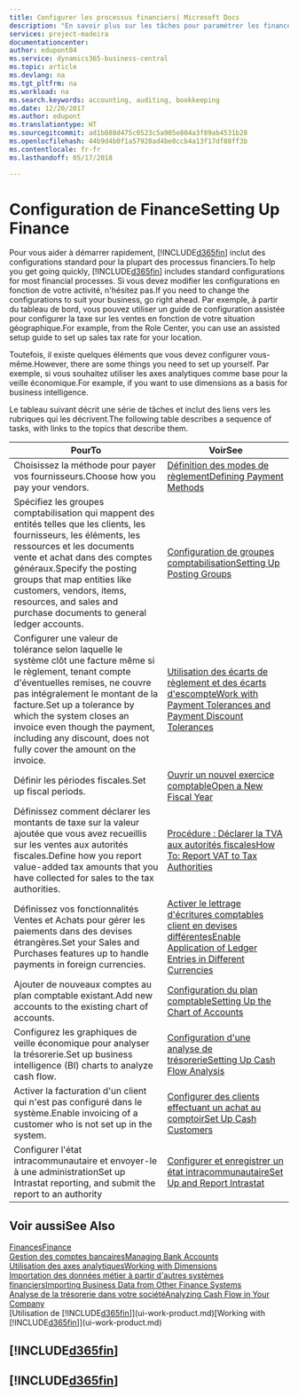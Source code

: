 ```yaml
---
title: Configurer les processus financiers| Microsoft Docs
description: "En savoir plus sur les tâches pour paramétrer les finances de votre société afin de les adapter à votre comptabilité ou vos audits."
services: project-madeira
documentationcenter: 
author: edupont04
ms.service: dynamics365-business-central
ms.topic: article
ms.devlang: na
ms.tgt_pltfrm: na
ms.workload: na
ms.search.keywords: accounting, auditing, bookkeeping
ms.date: 12/20/2017
ms.author: edupont
ms.translationtype: HT
ms.sourcegitcommit: ad1b888d475c0523c5a905e804a3f89ab4531b28
ms.openlocfilehash: 44b9d4b0f1a57920ad4be0ccb4a13f17df88ff3b
ms.contentlocale: fr-fr
ms.lasthandoff: 05/17/2018

---
```

# <a name="setting-up-finance"></a><span data-ttu-id="aaebf-103">Configuration de Finance</span><span class="sxs-lookup"><span data-stu-id="aaebf-103">Setting Up Finance</span></span>
<span data-ttu-id="aaebf-104">Pour vous aider à démarrer rapidement, [!INCLUDE[d365fin](includes/d365fin_md.md)] inclut des configurations standard pour la plupart des processus financiers.</span><span class="sxs-lookup"><span data-stu-id="aaebf-104">To help you get going quickly, [!INCLUDE[d365fin](includes/d365fin_md.md)] includes standard configurations for most financial processes.</span></span> <span data-ttu-id="aaebf-105">Si vous devez modifier les configurations en fonction de votre activité, n'hésitez pas.</span><span class="sxs-lookup"><span data-stu-id="aaebf-105">If you need to change the configurations to suit your business, go right ahead.</span></span> <span data-ttu-id="aaebf-106">Par exemple, à partir du tableau de bord, vous pouvez utiliser un guide de configuration assistée pour configurer la taxe sur les ventes en fonction de votre situation géographique.</span><span class="sxs-lookup"><span data-stu-id="aaebf-106">For example, from the Role Center, you can use an assisted setup guide to set up sales tax rate for your location.</span></span>  

<span data-ttu-id="aaebf-107">Toutefois, il existe quelques éléments que vous devez configurer vous-même.</span><span class="sxs-lookup"><span data-stu-id="aaebf-107">However, there are some things you need to set up yourself.</span></span> <span data-ttu-id="aaebf-108">Par exemple, si vous souhaitez utiliser les axes analytiques comme base pour la veille économique.</span><span class="sxs-lookup"><span data-stu-id="aaebf-108">For example, if you want to use dimensions as a basis for business intelligence.</span></span>  

<span data-ttu-id="aaebf-109">Le tableau suivant décrit une série de tâches et inclut des liens vers les rubriques qui les décrivent.</span><span class="sxs-lookup"><span data-stu-id="aaebf-109">The following table describes a sequence of tasks, with links to the topics that describe them.</span></span>

| <span data-ttu-id="aaebf-110">Pour</span><span class="sxs-lookup"><span data-stu-id="aaebf-110">To</span></span> | <span data-ttu-id="aaebf-111">Voir</span><span class="sxs-lookup"><span data-stu-id="aaebf-111">See</span></span> |
| --- | --- |
| <span data-ttu-id="aaebf-112">Choisissez la méthode pour payer vos fournisseurs.</span><span class="sxs-lookup"><span data-stu-id="aaebf-112">Choose how you pay your vendors.</span></span> |[<span data-ttu-id="aaebf-113">Définition des modes de règlement</span><span class="sxs-lookup"><span data-stu-id="aaebf-113">Defining Payment Methods</span></span>](finance-payment-methods.md) |
| <span data-ttu-id="aaebf-114">Spécifiez les groupes comptabilisation qui mappent des entités telles que les clients, les fournisseurs, les éléments, les ressources et les documents vente et achat dans des comptes généraux.</span><span class="sxs-lookup"><span data-stu-id="aaebf-114">Specify the posting groups that map entities like customers, vendors, items, resources, and sales and purchase documents to general ledger accounts.</span></span> |[<span data-ttu-id="aaebf-115">Configuration de groupes comptabilisation</span><span class="sxs-lookup"><span data-stu-id="aaebf-115">Setting Up Posting Groups</span></span>](finance-posting-groups.md)|
|<span data-ttu-id="aaebf-116">Configurer une valeur de tolérance selon laquelle le système clôt une facture même si le règlement, tenant compte d'éventuelles remises, ne couvre pas intégralement le montant de la facture.</span><span class="sxs-lookup"><span data-stu-id="aaebf-116">Set up a tolerance by which the system closes an invoice even though the payment, including any discount, does not fully cover the amount on the invoice.</span></span>|[<span data-ttu-id="aaebf-117">Utilisation des écarts de règlement et des écarts d'escompte</span><span class="sxs-lookup"><span data-stu-id="aaebf-117">Work with Payment Tolerances and Payment Discount Tolerances</span></span>](finance-payment-tolerance-and-payment-discount-tolerance.md)|
| <span data-ttu-id="aaebf-118">Définir les périodes fiscales.</span><span class="sxs-lookup"><span data-stu-id="aaebf-118">Set up fiscal periods.</span></span> |[<span data-ttu-id="aaebf-119">Ouvrir un nouvel exercice comptable</span><span class="sxs-lookup"><span data-stu-id="aaebf-119">Open a New Fiscal Year</span></span>](finance-how-open-new-fiscal-year.md) |
| <span data-ttu-id="aaebf-120">Définissez comment déclarer les montants de taxe sur la valeur ajoutée que vous avez recueillis sur les ventes aux autorités fiscales.</span><span class="sxs-lookup"><span data-stu-id="aaebf-120">Define how you report value-added tax amounts that you have collected for sales to the tax authorities.</span></span> |[<span data-ttu-id="aaebf-121">Procédure : Déclarer la TVA aux autorités fiscales</span><span class="sxs-lookup"><span data-stu-id="aaebf-121">How To: Report VAT to Tax Authorities</span></span>](finance-how-report-vat.md)|
| <span data-ttu-id="aaebf-122">Définissez vos fonctionnalités Ventes et Achats pour gérer les paiements dans des devises étrangères.</span><span class="sxs-lookup"><span data-stu-id="aaebf-122">Set your Sales and Purchases features up to handle payments in foreign currencies.</span></span>|[<span data-ttu-id="aaebf-123">Activer le lettrage d'écritures comptables client en devises différentes</span><span class="sxs-lookup"><span data-stu-id="aaebf-123">Enable Application of Ledger Entries in Different Currencies</span></span>](finance-how-enable-application-ledger-entries-different-currencies.md)
| <span data-ttu-id="aaebf-124">Ajouter de nouveaux comptes au plan comptable existant.</span><span class="sxs-lookup"><span data-stu-id="aaebf-124">Add new accounts to the existing chart of accounts.</span></span> |[<span data-ttu-id="aaebf-125">Configuration du plan comptable</span><span class="sxs-lookup"><span data-stu-id="aaebf-125">Setting Up the Chart of Accounts</span></span>](finance-setup-chart-accounts.md) |
| <span data-ttu-id="aaebf-126">Configurez les graphiques de veille économique pour analyser la trésorerie.</span><span class="sxs-lookup"><span data-stu-id="aaebf-126">Set up business intelligence (BI) charts to analyze cash flow.</span></span> |[<span data-ttu-id="aaebf-127">Configuration d'une analyse de trésorerie</span><span class="sxs-lookup"><span data-stu-id="aaebf-127">Setting Up Cash Flow Analysis</span></span>](finance-setup-cash-flow-analyses.md) |
|<span data-ttu-id="aaebf-128">Activer la facturation d'un client qui n'est pas configuré dans le système.</span><span class="sxs-lookup"><span data-stu-id="aaebf-128">Enable invoicing of a customer who is not set up in the system.</span></span>|[<span data-ttu-id="aaebf-129">Configurer des clients effectuant un achat au comptoir</span><span class="sxs-lookup"><span data-stu-id="aaebf-129">Set Up Cash Customers</span></span>](finance-how-to-set-up-cash-customers.md)|
| <span data-ttu-id="aaebf-130">Configurer l'état intracommunautaire et envoyer-le à une administration</span><span class="sxs-lookup"><span data-stu-id="aaebf-130">Set up Intrastat reporting, and submit the report to an authority</span></span> | [<span data-ttu-id="aaebf-131">Configurer et enregistrer un état intracommunautaire</span><span class="sxs-lookup"><span data-stu-id="aaebf-131">Set Up and Report Intrastat</span></span>](finance-how-setup-report-intrastat.md)|

## <a name="see-also"></a><span data-ttu-id="aaebf-132">Voir aussi</span><span class="sxs-lookup"><span data-stu-id="aaebf-132">See Also</span></span>
[<span data-ttu-id="aaebf-133">Finances</span><span class="sxs-lookup"><span data-stu-id="aaebf-133">Finance</span></span>](finance.md)  
[<span data-ttu-id="aaebf-134">Gestion des comptes bancaires</span><span class="sxs-lookup"><span data-stu-id="aaebf-134">Managing Bank Accounts</span></span>](bank-manage-bank-accounts.md)  
[<span data-ttu-id="aaebf-135">Utilisation des axes analytiques</span><span class="sxs-lookup"><span data-stu-id="aaebf-135">Working with Dimensions</span></span>](finance-dimensions.md)  
[<span data-ttu-id="aaebf-136">Importation des données métier à partir d'autres systèmes financiers</span><span class="sxs-lookup"><span data-stu-id="aaebf-136">Importing Business Data from Other Finance Systems</span></span>](across-import-data-configuration-packages.md)  
[<span data-ttu-id="aaebf-137">Analyse de la trésorerie dans votre société</span><span class="sxs-lookup"><span data-stu-id="aaebf-137">Analyzing Cash Flow in Your Company</span></span>](finance-analyze-cash-flow.md)  
<span data-ttu-id="aaebf-138">[Utilisation de [!INCLUDE[d365fin](includes/d365fin_md.md)]](ui-work-product.md)</span><span class="sxs-lookup"><span data-stu-id="aaebf-138">[Working with [!INCLUDE[d365fin](includes/d365fin_md.md)]](ui-work-product.md)</span></span>  

## [!INCLUDE[d365fin](includes/free_trial_md.md)]  
## [!INCLUDE[d365fin](includes/training_link_md.md)]

